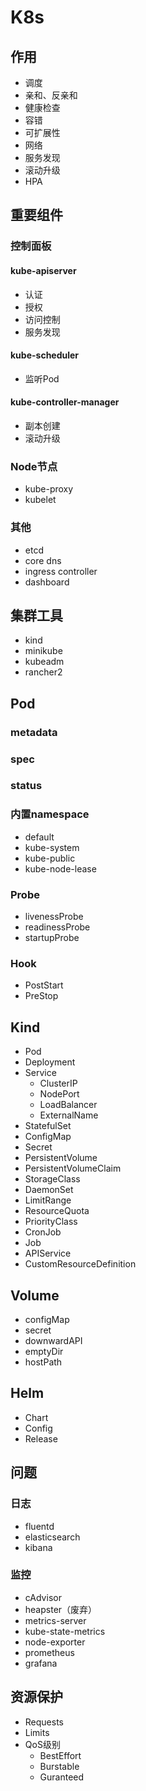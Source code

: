 # K8s

## 作用

- 调度
- 亲和、反亲和
- 健康检查
- 容错
- 可扩展性
- 网络
- 服务发现
- 滚动升级
- HPA

## 重要组件

### 控制面板

#### kube-apiserver

- 认证
- 授权
- 访问控制
- 服务发现

#### kube-scheduler

- 监听Pod

#### kube-controller-manager

- 副本创建
- 滚动升级

### Node节点

- kube-proxy
- kubelet

### 其他

- etcd
- core dns
- ingress controller
- dashboard

## 集群工具

- kind
- minikube
- kubeadm
- rancher2

## Pod

### metadata
### spec
### status

### 内置namespace

- default
- kube-system
- kube-public
- kube-node-lease

### Probe

- livenessProbe
- readinessProbe
- startupProbe

### Hook

- PostStart
- PreStop

## Kind

- Pod
- Deployment
- Service
  - ClusterIP
  - NodePort
  - LoadBalancer
  - ExternalName
- StatefulSet
- ConfigMap
- Secret
- PersistentVolume
- PersistentVolumeClaim
- StorageClass
- DaemonSet 
- LimitRange
- ResourceQuota 
- PriorityClass
- CronJob
- Job
- APIService
- CustomResourceDefinition

## Volume

- configMap 
- secret
- downwardAPI
- emptyDir
- hostPath



## Helm

- Chart
- Config
- Release


## 问题 

### 日志

- fluentd
- elasticsearch
- kibana


### 监控

- cAdvisor
- heapster（废弃）
- metrics-server
- kube-state-metrics
- node-exporter
- prometheus
- grafana 

## 资源保护

- Requests 
- Limits 
- QoS级别
  - BestEffort
  - Burstable 
  - Guranteed
